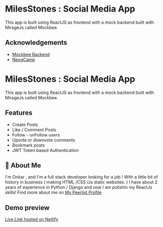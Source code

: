 
# MilesStones : Social Media App    

This app is built using ReactJS as frontend with a mock backend built with MirageJs called Mockbee.

## Acknowledgements

 - [Mockbee Backend](https://mockbee.netlify.app/)
 - [NeogCamp](https://neog.camp/)


# MilesStones : Social Media App    

This app is built using ReactJS as frontend with a mock backend built with MirageJs called Mockbee.

## Features

- Create Posts
- Like / Comment Posts
- Follow - unFollow users
- Upvote or downvote comments
- Bookmark posts
- JWT Token based Authentication


## 🚀 About Me
I'm Onkar , and I'm a full stack developer looking for a job ! 
With a little bit of history in business ( making HTML /CSS /Js static websites. ) I have about 2 years of experience in Python / Django and now I am polishin my ReactJs skills!
Find more about me on [My Peerlist Profile](https://peerlist.io/onkar)

## Demo preview
[Live Link hosted on Netlify](https://milestone-social-media.netlify.app/)
